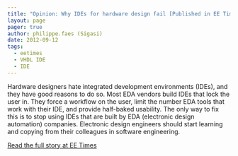```yaml
---
title: "Opinion: Why IDEs for hardware design fail [Published in EE Times]"
layout: page 
pager: true
author: philippe.faes (Sigasi)
date: 2012-09-12
tags: 
  - eetimes
  - VHDL IDE
  - IDE
---
```

<div class="content">
<p>Hardware designers hate integrated development environments (<span class="caps">IDE</span>s), and they have good reasons to do so. Most <span class="caps">EDA</span> vendors build <span class="caps">IDE</span>s that lock the user in. They force a workflow on the user, limit the number <span class="caps">EDA</span> tools that work with their <span class="caps">IDE</span>, and provide half-baked usability. The only way to fix this is to stop using <span class="caps">IDE</span>s that are built by <span class="caps">EDA</span> (electronic design automation) companies. Electronic design engineers should start learning and copying from their colleagues in software engineering.</p>	<p><a href="http://www.eetimes.com/electronics-blogs/other/4395992/Opinion--Why-IDEs-for-hardware-design-fail" class="elf-external elf-icon">Read the full story at EE Times</a></p>  </div>

